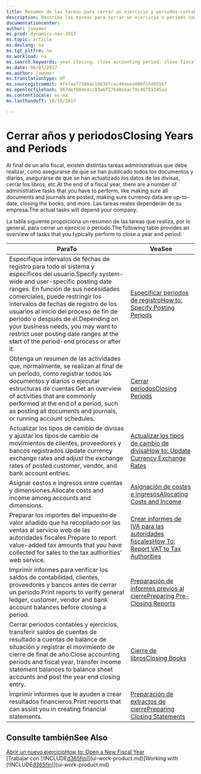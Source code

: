```yaml
---
title: Resumen de las tareas para cerrar un ejercicio y periodos contables
description: Describe las tareas para cerrar un ejercicio o periodo contable, por ejemplo, asegurarse de que se ha registrado los documentos y los diarios, y comprobar los saldos bancarios.
documentationcenter: 
author: jswymer
ms.prod: dynamics-nav-2017
ms.topic: article
ms.devlang: na
ms.tgt_pltfrm: na
ms.workload: na
ms.search.keywords: year closing, close accounting period, close fiscal year, bank account detailed trial balance
ms.date: 06/07/2017
ms.author: jswymer
ms.translationtype: HT
ms.sourcegitcommit: 4fefaef7380ac10836fcac404eea006f55d8556f
ms.openlocfilehash: 867def80de4cc83a6f27698c6ac79c40701245aa
ms.contentlocale: es-mx
ms.lasthandoff: 10/16/2017

---
```

# <a name="closing-years-and-periods"></a><span data-ttu-id="5255d-103">Cerrar años y periodos</span><span class="sxs-lookup"><span data-stu-id="5255d-103">Closing Years and Periods</span></span>
<span data-ttu-id="5255d-104">Al final de un año fiscal, existen distintas tareas administrativas que debe realizar, como asegurarse de que se han publicado todos los documentos y diarios, asegurarse de que se han actualizado los datos de las divisas, cerrar los libros, etc.</span><span class="sxs-lookup"><span data-stu-id="5255d-104">At the end of a fiscal year, there are a number of administrative tasks that you have to perform, like making sure all documents and journals are posted, making sure currency data are up-to-date, closing the books, and more.</span></span> <span data-ttu-id="5255d-105">Las tareas reales dependerán de su empresa.</span><span class="sxs-lookup"><span data-stu-id="5255d-105">The actual tasks will depend your company.</span></span>

<span data-ttu-id="5255d-106">La tabla siguiente proporciona un resumen de las tareas que realiza, por lo general, para cerrar un ejercicio o periodo.</span><span class="sxs-lookup"><span data-stu-id="5255d-106">The following table provides an overview of tasks that you typically perform to close a year and period.</span></span> 

| <span data-ttu-id="5255d-107">Para</span><span class="sxs-lookup"><span data-stu-id="5255d-107">To</span></span> | <span data-ttu-id="5255d-108">Vea</span><span class="sxs-lookup"><span data-stu-id="5255d-108">See</span></span> |
| --- | --- |
| <span data-ttu-id="5255d-109">Especifique intervalos de fechas de registro para todo el sistema y específicos del usuario.</span><span class="sxs-lookup"><span data-stu-id="5255d-109">Specify system-wide and user-specific posting date ranges.</span></span> <span data-ttu-id="5255d-110">En función de sus necesidades comerciales, puede restringir los intervalos de fechas de registro de los usuarios al inicio del proceso de fin de periodo o después de él.</span><span class="sxs-lookup"><span data-stu-id="5255d-110">Depending on your business needs, you may want to restrict user posting date ranges at the start of the period-end process or after it.</span></span> |[<span data-ttu-id="5255d-111">Especificar periodos de registro</span><span class="sxs-lookup"><span data-stu-id="5255d-111">How to: Specify Posting Periods</span></span>](finance-how-specify-posting-periods.md) |
| <span data-ttu-id="5255d-112">Obtenga un resumen de las actividades que, normalmente, se realizan al final de un periodo, como registrar todos los documentos y diarios o ejecutar estructuras de cuentas.</span><span class="sxs-lookup"><span data-stu-id="5255d-112">Get an overview of activities that are commonly performed at the end of a period, such as posting all documents and journals, or running account schedules.</span></span> |[<span data-ttu-id="5255d-113">Cerrar períodos</span><span class="sxs-lookup"><span data-stu-id="5255d-113">Closing Periods</span></span>](year-how-complete-period-end-processes.md) |
| <span data-ttu-id="5255d-114">Actualizar los tipos de cambio de divisas y ajustar los tipos de cambio de movimientos de clientes, proveedores y bancos registrados.</span><span class="sxs-lookup"><span data-stu-id="5255d-114">Update currency exchange rates and adjust the exchange rates of posted customer, vendor, and bank account entries.</span></span> |[<span data-ttu-id="5255d-115">Actualizar los tipos de cambio de divisa</span><span class="sxs-lookup"><span data-stu-id="5255d-115">How to: Update Currency Exchange Rates</span></span>](finance-how-update-currencies.md) |
| <span data-ttu-id="5255d-116">Asignar costos e ingresos entre cuentas y dimensiones.</span><span class="sxs-lookup"><span data-stu-id="5255d-116">Allocate costs and income among accounts and dimensions.</span></span> |[<span data-ttu-id="5255d-117">Asignación de costes e ingresos</span><span class="sxs-lookup"><span data-stu-id="5255d-117">Allocating Costs and Income</span></span>](year-allocate-costs-income.md) |
| <span data-ttu-id="5255d-118">Preparar los importes del impuesto de valor añadido que ha recopilado por las ventas al servicio web de las autoridades fiscales.</span><span class="sxs-lookup"><span data-stu-id="5255d-118">Prepare to report value-added tax amounts that you have collected for sales to the tax authorities' web service.</span></span> |[<span data-ttu-id="5255d-119">Crear informes de IVA para las autoridades fiscales</span><span class="sxs-lookup"><span data-stu-id="5255d-119">How To: Report VAT to Tax Authorities</span></span>](finance-how-report-vat.md)|
| <span data-ttu-id="5255d-120">Imprimir informes para verificar los saldos de contabilidad, clientes, proveedores y bancos antes de cerrar un periodo.</span><span class="sxs-lookup"><span data-stu-id="5255d-120">Print reports to verify general ledger, customer, vendor and bank account balances before closing a period.</span></span> |[<span data-ttu-id="5255d-121">Preparación de informes previos al cierre</span><span class="sxs-lookup"><span data-stu-id="5255d-121">Preparing Pre-Closing Reports</span></span>](year-prepare-preclose-reports.md) |
| <span data-ttu-id="5255d-122">Cerrar periodos contables y ejercicios, transferir saldos de cuentas de resultado a cuentas de balance de situación y registrar el movimiento de cierre de final de año.</span><span class="sxs-lookup"><span data-stu-id="5255d-122">Close accounting periods and fiscal year, transfer income statement balances to balance sheet accounts and post the year end closing entry.</span></span> |[<span data-ttu-id="5255d-123">Cierre de libros</span><span class="sxs-lookup"><span data-stu-id="5255d-123">Closing Books</span></span>](year-close-books.md) |
| <span data-ttu-id="5255d-124">Imprimir informes que le ayuden a crear resultados financieros.</span><span class="sxs-lookup"><span data-stu-id="5255d-124">Print reports that can assist you in creating financial statements.</span></span> |[<span data-ttu-id="5255d-125">Preparación de extractos de cierre</span><span class="sxs-lookup"><span data-stu-id="5255d-125">Preparing Closing Statements</span></span>](year-prepare-close-statement.md) |

## <a name="see-also"></a><span data-ttu-id="5255d-126">Consulte también</span><span class="sxs-lookup"><span data-stu-id="5255d-126">See Also</span></span>
[<span data-ttu-id="5255d-127">Abrir un nuevo ejercicio</span><span class="sxs-lookup"><span data-stu-id="5255d-127">How to: Open a New Fiscal Year</span></span>](finance-how-open-new-fiscal-year.md)  
<span data-ttu-id="5255d-128">[Trabajar con [!INCLUDE[d365fin](includes/d365fin_md.md)]](ui-work-product.md)</span><span class="sxs-lookup"><span data-stu-id="5255d-128">[Working with [!INCLUDE[d365fin](includes/d365fin_md.md)]](ui-work-product.md)</span></span>

